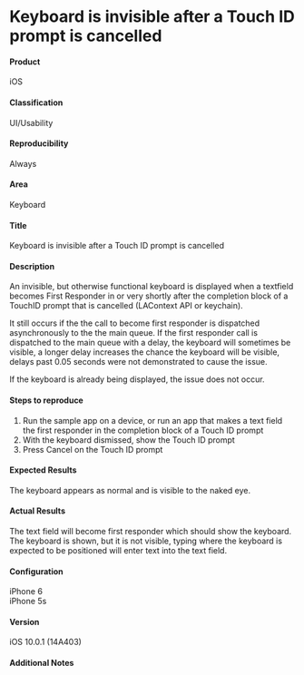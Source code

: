 # Keyboard is invisible after a Touch ID prompt is cancelled

#### Product
iOS

#### Classification
UI/Usability

#### Reproducibility
Always

#### Area
Keyboard

#### Title
Keyboard is invisible after a Touch ID prompt is cancelled

#### Description
An invisible, but otherwise functional keyboard is displayed when a textfield becomes First Responder in or very shortly after the completion block of a TouchID prompt that is cancelled (LAContext API or keychain).

It still occurs if the the call to become first responder is dispatched asynchronously to the the main queue.
If the first responder call is dispatched to the main queue with a delay, the keyboard will sometimes be visible, a longer delay increases the chance the keyboard will be visible, delays past 0.05 seconds were not demonstrated to cause the issue.

If the keyboard is already being displayed, the issue does not occur.

#### Steps to reproduce
1. Run the sample app on a device, or run an app that makes a text field the first responder in the completion block of a Touch ID prompt
1. With the keyboard dismissed, show the Touch ID prompt
1. Press Cancel on the Touch ID prompt

#### Expected Results
The keyboard appears as normal and is visible to the naked eye.

#### Actual Results
The text field will become first responder which should show the keyboard. The keyboard is shown, but it is not visible, typing where the keyboard is expected to be positioned will enter text into the text field.

#### Configuration
iPhone 6  
iPhone 5s 

#### Version
iOS 10.0.1 (14A403)

#### Additional Notes
